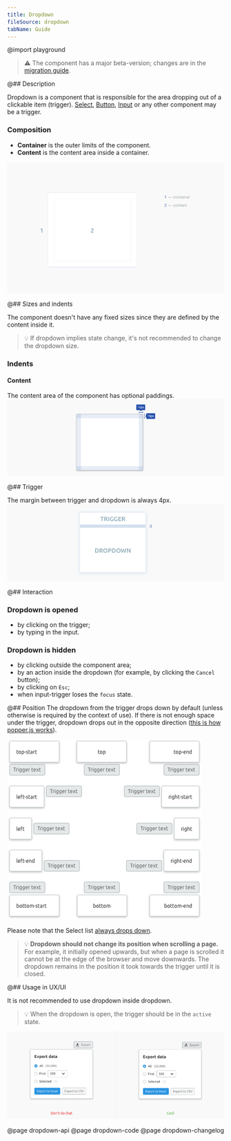 ```yaml
---
title: Dropdown
fileSource: dropdown
tabName: Guide
---
```


@import playground

> ⚠️ The component has a major beta-version; changes are in the [migration guide](/internal/migration-guide).

@## Description

Dropdown is a component that is responsible for the area dropping out of a clickable item (trigger). [Select](/components/select/), [Button](/components/button/), [Input](/components/input/) or any other component may be a trigger.

### Composition

- **Container** is the outer limits of the component.
- **Content** is the content area inside a container.

![scheme](static/dropdown-scheme.png)

@## Sizes and indents

The component doesn't have any fixed sizes since they are defined by the content inside it.

> 💡 If dropdown implies state change, it's not recommended to change the dropdown size.

### Indents

#### Content

The content area of the component has optional paddings.
![paddings](static/paddings.png)

@## Trigger

The margin between trigger and dropdown is always 4px.
![dropdown-trigger margin](static/trigger-dropdown-scheme.png)

@## Interaction

### Dropdown is opened

- by clicking on the trigger;
- by typing in the input.

### Dropdown is hidden

- by clicking outside the component area;
- by an action inside the dropdown (for example, by clicking the `Cancel` button);
- by clicking on `Esc`;
- when input-trigger loses the `focus` state.

@## Position
The dropdown from the trigger drops down by default (unless otherwise is required by the context of use). If there is not enough space under the trigger, dropdown drops out in the opposite direction ([this is how popper.js works](https://popper.js.org/)).

![dropdown directions](static/dropdown-directions.png)

Please note that the Select list [always drops down](/components/dropdown-menu/).

> 💡 **Dropdown should not change its position when scrolling a page.** For example, it initially opened upwards, but when a page is scrolled it cannot be at the edge of the browser and move downwards. The dropdown remains in the position it took towards the trigger until it is closed.

@## Usage in UX/UI

It is not recommended to use dropdown inside dropdown.

> 💡 When the dropdown is open, the trigger should be in the `active` state.

![dropdown-trigger yes-no](static/dropdown-trigger-yes-no.png)

@page dropdown-api
@page dropdown-code
@page dropdown-changelog
